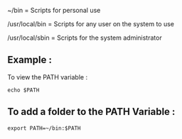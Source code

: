






~/bin = Scripts for personal use

/usr/local/bin = Scripts for any user on the system to use

/usr/local/sbin = Scripts for the system administrator




## Example :



To view the PATH variable : 



	echo $PATH




## To add a folder to the PATH Variable : 




	export PATH=~/bin:$PATH